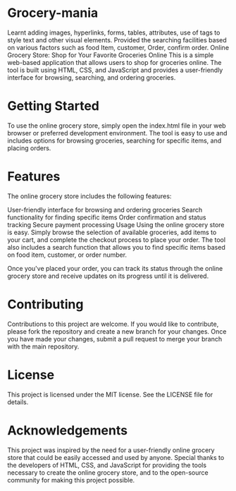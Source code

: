 # Grocery-mania
Learnt adding images, hyperlinks, forms, tables, attributes, use of tags to style text and other visual elements.  Provided the searching facilities based on various factors such as food Item, customer, Order, confirm order.
Online Grocery Store: Shop for Your Favorite Groceries Online
This is a simple web-based application that allows users to shop for groceries online. The tool is built using HTML, CSS, and JavaScript and provides a user-friendly interface for browsing, searching, and ordering groceries.

# Getting Started
To use the online grocery store, simply open the index.html file in your web browser or preferred development environment. The tool is easy to use and includes options for browsing groceries, searching for specific items, and placing orders.

# Features
The online grocery store includes the following features:

User-friendly interface for browsing and ordering groceries
Search functionality for finding specific items
Order confirmation and status tracking
Secure payment processing
Usage
Using the online grocery store is easy. Simply browse the selection of available groceries, add items to your cart, and complete the checkout process to place your order. The tool also includes a search function that allows you to find specific items based on food item, customer, or order number.

Once you've placed your order, you can track its status through the online grocery store and receive updates on its progress until it is delivered.

# Contributing
Contributions to this project are welcome. If you would like to contribute, please fork the repository and create a new branch for your changes. Once you have made your changes, submit a pull request to merge your branch with the main repository.

# License
This project is licensed under the MIT license. See the LICENSE file for details.

# Acknowledgements
This project was inspired by the need for a user-friendly online grocery store that could be easily accessed and used by anyone. Special thanks to the developers of HTML, CSS, and JavaScript for providing the tools necessary to create the online grocery store, and to the open-source community for making this project possible. 
